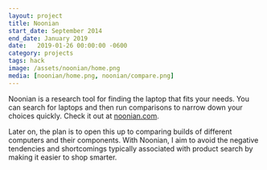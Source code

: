 ```yaml
---
layout: project
title: Noonian
start_date: September 2014
end_date: January 2019
date:   2019-01-26 00:00:00 -0600
category: projects
tags: hack
image: /assets/noonian/home.png
media: [noonian/home.png, noonian/compare.png]
---
```

Noonian is a research tool for finding the laptop that fits your needs. You can search for laptops and then run comparisons to narrow down your choices quickly. Check it out at [noonian.com](https://noonian.com).

Later on, the plan is to open this up to comparing builds of different computers and their components.
With Noonian, I aim to avoid the negative tendencies and shortcomings typically associated with product search by making it easier to shop smarter.
